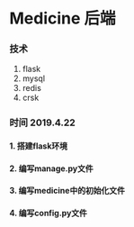 # Medicine 后端
### 技术

1. flask
2. mysql
3. redis
4. crsk

### 时间 2019.4.22
#### 1. 搭建flask环境
#### 2. 编写manage.py文件
#### 3. 编写medicine中的初始化文件
#### 4. 编写config.py文件
